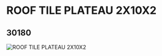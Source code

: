 # ROOF TILE PLATEAU 2X10X2
## 30180
![ROOF TILE PLATEAU 2X10X2](https://lc-www-live-s.legocdn.com/media/bricks/5/2/4110044.jpg)